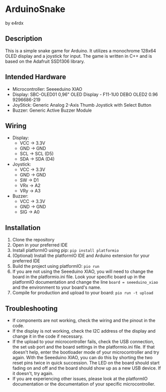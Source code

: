 # ArduinoSnake
by e4rdx

## Description
This is a simple snake game for Arduino. It utilizes a monochrome 128x64 OLED display and a joystick for input. The game is written in C++ and is based on the Adafruit SSD1306 library.

## Intended Hardware
- Microcontroller: Seeeeduino XIAO
- Display: SBC-OLED01 0,96" OLED Display - F11-1U0 DEBO OLED2 0.96 9296686-219
- JoyStick: Generic Analog 2-Axis Thumb Joystick with Select Button
- Buzzer: Generic Active Buzzer Module

## Wiring
- Display:
    - VCC -> 3.3V
    - GND -> GND
    - SCL -> SCL (D5)
    - SDA -> SDA (D4)
- Joystick:
    - VCC -> 3.3V
    - GND -> GND
    - SW -> D1
    - VRx -> A2
    - VRy -> A3
- Buzzer:
    - VCC -> 3.3V
    - GND -> GND
    - SIG -> A0

## Installation
1. Clone the repository
2. Open in your preferred IDE
3. Install platformIO using pip: `pip install platformio`
4. (Optional) Install the platformIO IDE and Arduino extension for your preferred IDE
5. Build the project using platformIO: `pio run`
6. If you are not using the Seeeduino XIAO, you will need to change the board in the platformio.ini file. Look your specific board up in the platformIO documentation and change the line `board = seeeduino_xiao` and the environment to your board's name.
7. Compile for production and upload to your board: `pio run -t upload`

## Troubleshooting
- If components are not working, check the wiring and the pinout in the code.
- If the display is not working, check the I2C address of the display and change it in the code if necessary.
- If the upload to your microcontroller fails, check the USB connection, the set usb port and the board settings in the platformio.ini file.
  If that doesn't help, enter the bootloader mode of your microcontroller and try again. With the Seeeduino XIAO, you can do this by shorting the two reset pins twice in quick succession.
  The LED on the board should start fading on and off and the board should show up as a new USB device. If it doesn't, try again.
- If you are experiencing other issues, please look at the platformIO documentation or the documentation of your specific microcontroller.
